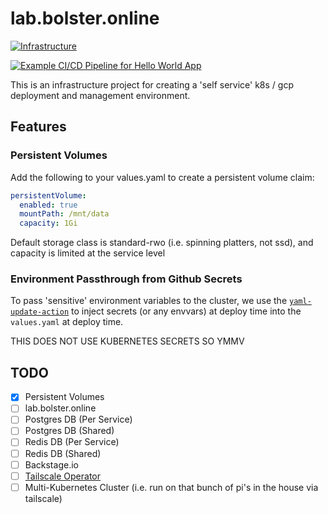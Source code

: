 # lab.bolster.online

[![Infrastructure](https://github.com/andrewbolster/lab.bolster.online/actions/workflows/infrastructure.deploy.yaml/badge.svg)](https://github.com/andrewbolster/lab.bolster.online/actions/workflows/infrastructure.deploy.yaml)

[![Example CI/CD Pipeline for Hello World App](https://github.com/andrewbolster/lab.bolster.online/actions/workflows/hello_world.deploy.yaml/badge.svg)](https://github.com/andrewbolster/lab.bolster.online/actions/workflows/hello_world.deploy.yaml)

This is an infrastructure project for creating a 'self service' k8s / gcp deployment and management environment.

## Features

### Persistent Volumes

Add the following to your values.yaml to create a persistent volume claim:

```yaml
persistentVolume:
  enabled: true
  mountPath: /mnt/data
  capacity: 1Gi
```

Default storage class is standard-rwo (i.e. spinning platters, not ssd), and capacity is limited at the service level

### Environment Passthrough from Github Secrets

To pass 'sensitive' environment variables to the cluster, we use the [`yaml-update-action`](https://github.com/marketplace/actions/yaml-update-action) to inject secrets (or any envvars) at deploy time into the `values.yaml` at deploy time. 

THIS DOES NOT USE KUBERNETES SECRETS SO YMMV

## TODO

- [X] Persistent Volumes
- [ ] lab.bolster.online
- [ ] Postgres DB (Per Service)
- [ ] Postgres DB (Shared)
- [ ] Redis DB (Per Service)
- [ ] Redis DB (Shared)
- [ ] Backstage.io
- [ ] [Tailscale Operator](https://tailscale.com/kb/1236/kubernetes-operator)
- [ ] Multi-Kubernetes Cluster (i.e. run on that bunch of pi's in the house via tailscale)